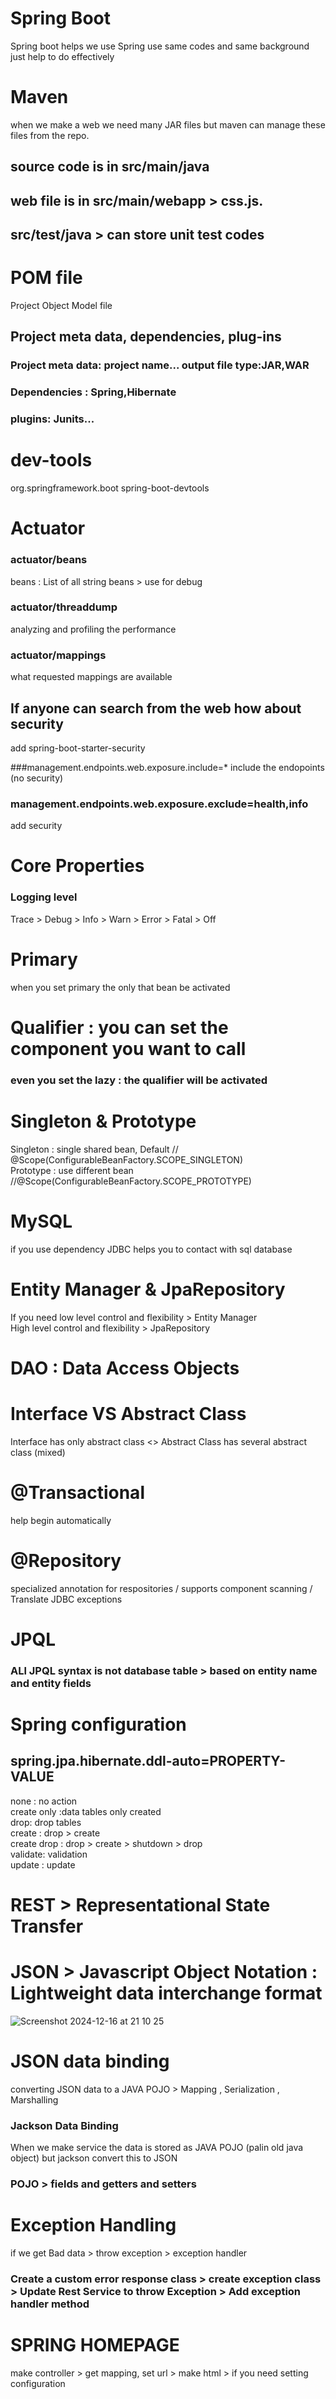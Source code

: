 # Spring Boot
Spring boot helps we use Spring use same codes and same background just help to do effectively
# Maven
when we make a web we need many JAR files but maven can manage these files from the repo.
## source code is in src/main/java
## web file is in src/main/webapp > css.js.
## src/test/java > can store unit test codes
# POM file
Project Object Model file
## Project meta data, dependencies, plug-ins
### Project meta data: project name... output file type:JAR,WAR
### Dependencies : Spring,Hibernate
### plugins: Junits...

# dev-tools
<dependency>      
<groupId>org.springframework.boot</groupId>      
<artifactId>spring-boot-devtools</artifactId>        
</dependency>      

# Actuator
### actuator/beans
beans : List of all string beans > use for debug
### actuator/threaddump
analyzing and profiling the performance 
### actuator/mappings
what requested mappings are available

## If anyone can search from the web how about security
add spring-boot-starter-security

###management.endpoints.web.exposure.include=*
include the endopoints (no security)

### management.endpoints.web.exposure.exclude=health,info
add security

# Core Properties

### Logging level
Trace > Debug > Info > Warn > Error > Fatal > Off

# Primary
when you set primary the only that bean be activated
# Qualifier : you can set the component you want to call
### even you set the lazy : the qualifier will be activated

# Singleton & Prototype
Singleton : single shared bean, Default   // @Scope(ConfigurableBeanFactory.SCOPE_SINGLETON)   
Prototype : use different bean //@Scope(ConfigurableBeanFactory.SCOPE_PROTOTYPE)

# MySQL
if you use dependency JDBC helps you to contact with sql database
# Entity Manager & JpaRepository
If you need low level control and flexibility > Entity Manager    
High level control and flexibility > JpaRepository

# DAO : Data Access Objects

# Interface VS Abstract Class
Interface has only abstract class  <> Abstract Class has several abstract class (mixed)
# @Transactional
help begin automatically
# @Repository
specialized annotation for respositories / supports component scanning / Translate JDBC exceptions

# JPQL
### ALl JPQL syntax is not database table > based on entity name and entity fields

# Spring configuration
## spring.jpa.hibernate.ddl-auto=PROPERTY-VALUE  
none : no action   
create only :data tables only created   
drop: drop tables   
create : drop > create   
create drop : drop > create > shutdown > drop    
validate: validation   
update : update

# REST > Representational State Transfer
# JSON > Javascript Object Notation : Lightweight data interchange format


![Screenshot 2024-12-16 at 21 10 25](https://github.com/user-attachments/assets/63785091-d8e3-4bc1-ad33-29b0e63931c0)

# JSON data binding
converting JSON data to a JAVA POJO   > Mapping , Serialization , Marshalling   
### Jackson Data Binding
When we make service the data is stored as JAVA POJO (palin old java object) but jackson convert this to JSON
### POJO > fields and getters and setters
# Exception Handling
if we get Bad data > throw exception > exception handler   
### Create a custom error response class > create exception class > Update Rest Service to throw Exception > Add exception handler method

# SPRING HOMEPAGE
 make controller > get mapping, set url > make html > if you need setting configuration

